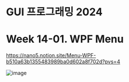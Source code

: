 # GUI 프로그래밍 2024

# Week 14-01. WPF Menu

https://nano5.notion.site/Menu-WPF-b510a63b1355483989ba0d602a8f702d?pvs=4

![image](https://github.com/user-attachments/assets/b3985033-71b4-4cf6-a29e-cfbf233a35cc)

